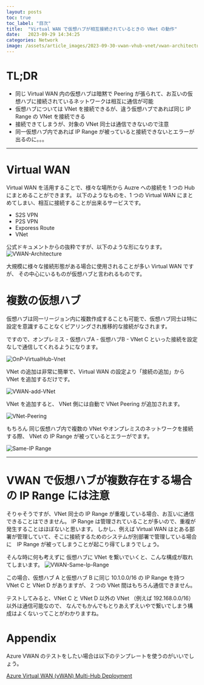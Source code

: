 ```yaml
---
layout: posts
toc: true
toc_label: "目次"
title:  "Virtual WAN で仮想ハブが相互接続されているときの VNet の動作"
date:   2023-09-29 14:34:25
categories: Network
image: /assets/article_images/2023-09-30-vwan-vhub-vnet/vwan-architecture.png
---
```


# TL;DR

- 同じ Virtual WAN 内の仮想ハブは暗黙で Peering が張られて、お互いの仮想ハブに接続されているネットワークは相互に通信が可能
- 仮想ハブについては VNet を接続できるが、違う仮想ハブであれば同じ IP Range の VNet を接続できる
- 接続できてしまうが、対象の VNet 同士は通信できないので注意
- 同一仮想ハブ内であれば IP Range が被っていると接続できないとエラーが出るのに。。。

----

# Virtual WAN

Virtual WAN を活用することで、様々な場所から Auzre への接続を 1 つの Hub にまとめることができます。
以下のようなものを、1 つの Virtual WAN にまとめてしまい、相互に接続することが出来るサービスです。
- S2S VPN
- P2S VPN
- Exporess Route 
- VNet

公式ドキュメントからの抜粋ですが、以下のような形になります。
![VWAN-Architecture](/assets/article_images/2023-09-30-vwan-vhub-vnet/vwan-architecture.png)

大規模に様々な接続形態がある場合に使用されることが多い Virtual WAN ですが、
その中心にいるものが仮想ハブと言われるものです。

# 複数の仮想ハブ

仮想ハブは同一リージョン内に複数作成することも可能で、仮想ハブ同士は特に設定を意識することなくピアリングされ推移的な接続がなされます。

ですので、オンプレミス - 仮想ハブA - 仮想ハブB - VNet C といった接続を設定なしで通信してくれるようになります。

![OnP-VirtualHub-Vnet](/assets/article_images/2023-09-30-vwan-vhub-vnet/onp-virtualhub-vnet.jpg)

VNet の追加は非常に簡単で、Virtual WAN の設定より「接続の追加」から VNet を追加するだけです。

![VWAN-add-VNet](/assets/article_images/2023-09-30-vwan-vhub-vnet/vwan-add-vnet.jpg)

VNet を追加すると、 VNet 側には自動で VNet Peering が追加されます。

![VNet-Peering](/assets/article_images/2023-09-30-vwan-vhub-vnet/vnet-peering.jpg)

もちろん 同じ仮想ハブ内で複数の VNet やオンプレミスのネットワークを接続する際、 VNet の IP Range が被っているとエラーがでます。

![Same-IP Range](/assets/article_images/2023-09-30-vwan-vhub-vnet/same_iprange.jpg)

----

# VWAN で仮想ハブが複数存在する場合の IP Range には注意

そりゃそうですが、VNet 同士の IP Range が重複している場合、お互いに通信できることはできません。
IP Range は管理されていることが多いので、重複が発生することはほぼないと思います。
しかし、例えば Virtual WAN はとある部署が管理していて、そこに接続するためのシステムが別部署で管理している場合に　IP Range が被ってしまうことが起こり得てしまうでしょう。

そんな時に何も考えずに 仮想ハブに VNet を繋いでいくと、こんな構成が取れてしまいます。
![VWAN-Same-Ip-Range](/assets/article_images/2023-09-30-vwan-vhub-vnet/vwan-same-ip-range.jpg)

この場合、仮想ハブ A と仮想ハブ B に同じ 10.1.0.0/16 の IP Range を持つ VNet C と VNet D がありますが、
2 つの VNet 間はもちろん通信できません。

テストしてみると、VNet C と VNet D 以外の VNet （例えば 192.168.0.0/16）以外は通信可能なので、
なんでもかんでもとりあえずえいやで繋いでしまう構成はよくないってことがわかりますね。

# Appendix

Azure VWAN のテストをしたい場合は以下のテンプレートを使うのがいいでしょう。

[Azure Virtual WAN (vWAN) Multi-Hub Deployment](https://learn.microsoft.com/ja-jp/samples/azure/azure-quickstart-templates/virtual-wan-with-all-gateways/)